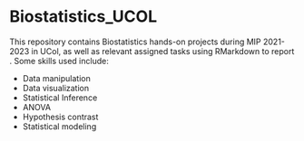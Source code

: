 # Biostatistics_UCOL
This repository contains Biostatistics hands-on projects during MIP 2021-2023 in UCol, as well as relevant assigned tasks using RMarkdown to report . Some skills used include:

- Data manipulation
- Data visualization
- Statistical Inference
- ANOVA
- Hypothesis contrast
- Statistical modeling
